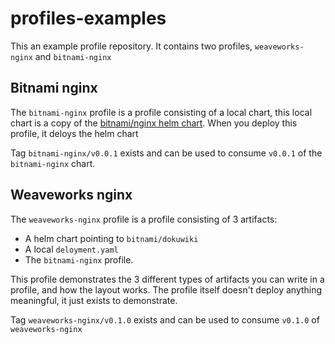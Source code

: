 # profiles-examples
This an example profile repository. It contains two profiles, `weaveworks-nginx` and `bitnami-nginx`

## Bitnami nginx

The `bitnami-nginx` profile is a profile consisting of a local chart, this local chart is a copy of the
[bitnami/nginx helm chart](https://github.com/bitnami/charts/tree/master/bitnami/nginx). When you deploy
this profile, it deloys the helm chart

Tag `bitnami-nginx/v0.0.1` exists and can be used to consume `v0.0.1` of the `bitnami-nginx` chart.

## Weaveworks nginx
The `weaveworks-nginx` profile is a profile consisting of 3 artifacts:

- A helm chart pointing to `bitnami/dokuwiki`
- A local `deloyment.yaml`
- The `bitnami-nginx` profile.

This profile demonstrates the 3 different types of artifacts you can write in a profile, and how the layout works. The
profile itself doesn't deploy anything meaningful, it just exists to demonstrate.

Tag `weaveworks-nginx/v0.1.0` exists and can be used to consume `v0.1.0` of `weaveworks-nginx`
